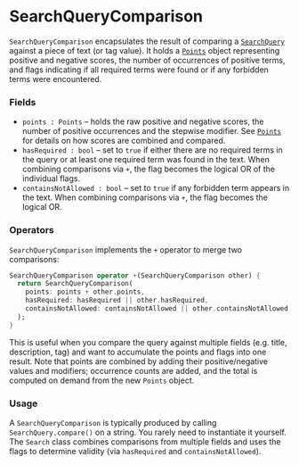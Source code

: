 # SearchQueryComparison

`SearchQueryComparison` encapsulates the result of comparing a [`SearchQuery`](./SearchQuery.md) against a piece of text (or tag value).  It holds a [`Points`](../math/advanced/Points.md) object representing positive and negative scores, the number of occurrences of positive terms, and flags indicating if all required terms were found or if any forbidden terms were encountered.

### Fields

- `points : Points` – holds the raw positive and negative scores, the number of positive occurrences and the stepwise modifier.  See [`Points`](../math/advanced/Points.md) for details on how scores are combined and compared.
- `hasRequired : bool` – set to `true` if either there are no required terms in the query or at least one required term was found in the text.  When combining comparisons via `+`, the flag becomes the logical OR of the individual flags.
- `containsNotAllowed : bool` – set to `true` if any forbidden term appears in the text.  When combining comparisons via `+`, the flag becomes the logical OR.

### Operators

`SearchQueryComparison` implements the `+` operator to merge two comparisons:

```dart
SearchQueryComparison operator +(SearchQueryComparison other) {
  return SearchQueryComparison(
    points: points + other.points,
    hasRequired: hasRequired || other.hasRequired,
    containsNotAllowed: containsNotAllowed || other.containsNotAllowed,
  );
}
```

This is useful when you compare the query against multiple fields (e.g. title, description, tag) and want to accumulate the points and flags into one result.  Note that points are combined by adding their positive/negative values and modifiers; occurrence counts are added, and the total is computed on demand from the new `Points` object.

### Usage

A `SearchQueryComparison` is typically produced by calling `SearchQuery.compare()` on a string.  You rarely need to instantiate it yourself.  The `Search` class combines comparisons from multiple fields and uses the flags to determine validity (via `hasRequired` and `containsNotAllowed`).
